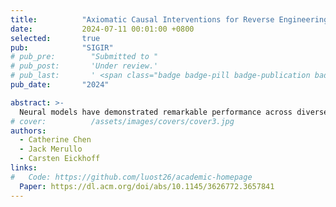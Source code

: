 ```yaml
---
title:          "Axiomatic Causal Interventions for Reverse Engineering Relevance Computation in Neural Retrieval Models"
date:           2024-07-11 00:01:00 +0800
selected:       true
pub:            "SIGIR"
# pub_pre:        "Submitted to "
# pub_post:       'Under review.'
# pub_last:       ' <span class="badge badge-pill badge-publication badge-success">Spotlight</span>'
pub_date:       "2024"

abstract: >-
  Neural models have demonstrated remarkable performance across diverse ranking tasks. However, the processes and internal mechanisms along which they determine relevance are still largely unknown. Existing approaches for analyzing neural ranker behavior with respect to IR properties rely either on assessing overall model behavior or employing probing methods that may offer an incomplete understanding of causal mechanisms. To provide a more granular understanding of internal model decision-making processes, we propose the use of causal interventions to reverse engineer neural rankers, and demonstrate how mechanistic interpretability methods can be used to isolate components satisfying term-frequency axioms within a ranking model. We identify a group of attention heads that detect duplicate tokens in earlier layers of the model, then communicate with downstream heads to compute overall document relevance. More generally, we propose that this style of mechanistic analysis opens up avenues for reverse engineering the processes neural retrieval models use to compute relevance. This work aims to initiate granular interpretability efforts that will not only benefit retrieval model development and training, but ultimately ensure safer deployment of these models.
# cover:          /assets/images/covers/cover3.jpg
authors:
  - Catherine Chen
  - Jack Merullo
  - Carsten Eickhoff
links:
#   Code: https://github.com/luost26/academic-homepage
  Paper: https://dl.acm.org/doi/abs/10.1145/3626772.3657841
---
```

